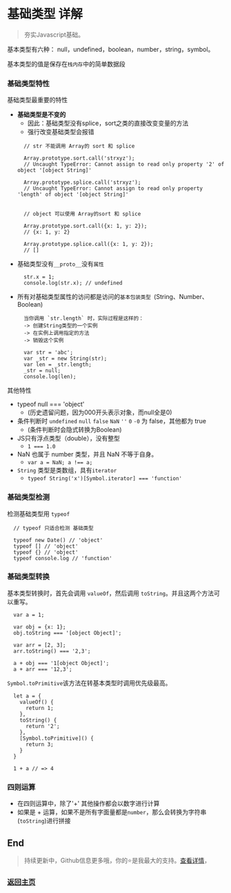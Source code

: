 # 基础类型 详解

> 夯实Javascript基础。

基本类型有六种： null，undefined，boolean，number，string，symbol。

基本类型的值是保存在`栈内存`中的简单数据段

### 基础类型特性

基础类型最重要的特性

- **基础类型是不变的**
  -  因此：基础类型没有splice，sort之类的直接改变变量的方法
  -  强行改变基础类型会报错
  ```
    // str 不能调用 Array的 sort 和 splice

    Array.prototype.sort.call('strxyz');
    // Uncaught TypeError: Cannot assign to read only property '2' of object '[object String]'

    Array.prototype.splice.call('strxyz');
    // Uncaught TypeError: Cannot assign to read only property 'length' of object '[object String]'


    // object 可以使用 Array的sort 和 splice

    Array.prototype.sort.call({x: 1, y: 2});
    // {x: 1, y: 2}

    Array.prototype.splice.call({x: 1, y: 2});
    // []
  ```
- 基础类型没有`__proto__`没有`属性`
  ```
    str.x = 1;
    console.log(str.x); // undefined
  ```
- 所有对基础类型属性的访问都是访问的`基本包装类型 `(String、Number、Boolean)
  ```
    当你调用 `str.length` 时，实际过程是这样的：
    -> 创建String类型的一个实例
    -> 在实例上调用指定的方法
    -> 销毁这个实例

    var str = 'abc';
    var _str = new String(str);
    var len = _str.length;
    _str = null;
    console.log(len);
  ```


其他特性

*  typeof null === 'object'
   -  (历史遗留问题，因为000开头表示对象，而null全是0)
*  条件判断时 `undefined` `null` `false` `NaN` `''` `0` `-0` 为 false，其他都为 true
   -  (条件判断时会隐式转换为Boolean)
*  JS只有浮点类型（double），没有整型
   -  `1 === 1.0`
*  NaN 也属于 number 类型，并且 NaN 不等于自身。
   *  `var a = NaN; a !== a;`
*  `String` 类型是类数组，具有`iterator`
   *  `typeof String('x')[Symbol.iterator] === 'function'`

### 基础类型检测

检测基础类型用 `typeof`

```
  // typeof 只适合检测 基础类型

  typeof new Date() // 'object'
  typeof [] // 'object'
  typeof {} // 'object'
  typeof console.log // 'function'
```

### 基础类型转换

基本类型转换时，首先会调用 `valueOf`，然后调用 `toString`。并且这两个方法可以重写。

```
  var a = 1;

  var obj = {x: 1};
  obj.toString === '[object Object]';

  var arr = [2, 3];
  arr.toString() === '2,3';

  a + obj === '1[object Object]';
  a + arr === '12,3';
```

`Symbol.toPrimitive`该方法在转基本类型时调用优先级最高。

```
  let a = {
    valueOf() {
      return 1;
    },
    toString() {
      return '2';
    },
    [Symbol.toPrimitive]() {
      return 3;
    }
  }

  1 + a // => 4
```

### 四则运算
- 在四则运算中，除了'+' 其他操作都会以数字进行计算
- 如果是 + 运算，如果不是所有字面量都是`number`，那么会转换为字符串(`toString`)进行拼接


## End

> 持续更新中，Github信息更多哦，你的⭐是我最大的支持。[查看详情](https://github.com/zhongmeizhi/)，

### [返回主页](/README.md)